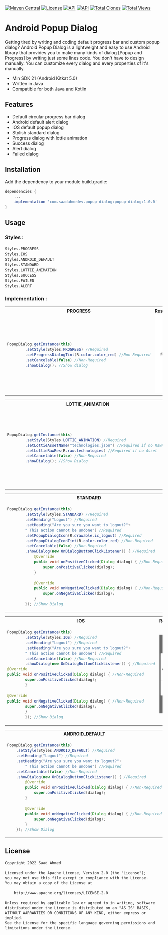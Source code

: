 [![Maven Central](https://img.shields.io/maven-central/v/com.saadahmedev.popup-dialog/popup-dialog.svg?label=Maven%20Central)](https://search.maven.org/search?q=g:%22com.saadahmedev.popup-dialog%22%20AND%20a:%22popup-dialog%22)
[![License](https://img.shields.io/badge/License-Apache_2.0-blue.svg)](https://opensource.org/licenses/Apache-2.0)
<a href="https://android-arsenal.com/api?level=21"><img alt="API" src="https://img.shields.io/badge/API-21%2B-brightgreen.svg?style=flat"/></a>
<a href="https://github.com/saadahmedscse/shortintent"><img alt="API" src="https://badges.frapsoft.com/os/v1/open-source.png?v=103"/></a>
<a href="https://github.com/saadahmedscse/shortintent/graphs/traffic"><img alt="Total Clones" src="https://img.shields.io/badge/Clones-126-orange"/></a>
<a href="[https://github.com/rrsaikat/CodeChallengeByShikho/graphs/traffic](https://github.com/saadahmedscse/shortintent/graphs/traffic)"><img alt="Total Views" src="https://img.shields.io/badge/Views-382-brightgreen"/></a>

# Android Popup Dialog
Getting tired by writing and coding default progress bar and custom popup dialog? Android Popup Dialog is a lightweight and easy to use Android library that provides you to make many kinds of dialog [Popup and Progress] by writing just some lines code. You don't have to design manually. You can customize every dialog and every properties of it's manually.
* Min SDK 21 (Android Kitkat 5.0)
* Written in Java
* Compatible for both Java and Kotlin

## Features
* Default circular progress bar dialog
* Android default alert dialog
* IOS default popup dialog
* Stylish standard dialog
* Progress dialog with lottie animation
* Success dialog
* Alert dialog
* Failed dialog

## Installation

Add the dependency to your module build.gradle:
```groovy
dependencies {
    ...
    implementation 'com.saadahmedev.popup-dialog:popup-dialog:1.0.0'
}
```

## Usage
### Styles :
`Styles.PROGRESS`  
`Styles.IOS`  
`Styles.ANDROID_DEFAULT`  
`Styles.STANDARD`  
`Styles.LOTTIE_ANIMATION`  
`Styles.SUCCESS`  
`Styles.FAILED`  
`Styles.ALERT`  

### Implementation :
<table>
<tr>
<th> PROGRESS </th>
<th> Result </th>
</tr>
<tr>
<td width="650px">

```java
PopupDialog.getInstance(this)
        .setStyle(Styles.PROGRESS) //Required
        .setProgressDialogTint(R.color.color_red) //Non-Required
        .setCancelable(false) //Non-Required
        .showDialog(); //Show dialog
```

</td>
<td>

<img src ="popupDialog/demos/dialog_progress.gif" height="250px" width="335"/>

</td>
</tr>
</table>

<table>
<tr>
<th> LOTTIE_ANIMATION </th>
<th> Result </th>
</tr>
<tr>
<td width="650px">

```java
PopupDialog.getInstance(this)
        .setStyle(Styles.LOTTIE_ANIMATION) //Required
        .setLottieAssetName("technologies.json") //Required if no RawRes
        .setLottieRawRes(R.raw.technologies) //Required if no Asset
        .setCancelable(false) //Non-Required
        .showDialog(); //Show Dialog
```

</td>
<td>

<img src ="popupDialog/demos/dialog_lottie_animation.gif" height="250px" width="335"/>

</td>
</tr>
</table>

<table>
<tr>
<th> STANDARD </th>
<th> Result </th>
</tr>
<tr>
<td width="650px">

```java
PopupDialog.getInstance(this)
        .setStyle(Styles.STANDARD) //Required
        .setHeading("Logout") //Required
        .setHeading("Are you sure you want to logout?"+
        " This action cannot be undone") //Required
        .setPopupDialogIcon(R.drawable.ic_logout) //Required
        .setPopupDialogIconTint(R.color.color_red) //Non-Required
        .setCancelable(false) //Non-Required
        .showDialog(new OnDialogButtonClickListener() { //Required
            @Override
            public void onPositiveClicked(Dialog dialog) { //Non-Required
                super.onPositiveClicked(dialog);
            }

            @Override
            public void onNegativeClicked(Dialog dialog) { //Non-Required
                super.onNegativeClicked(dialog);
            }
        }); //Show Dialog
```

</td>
<td>

<img src ="popupDialog/demos/dialog_standard.png" width="335"/>

</td>
</tr>
</table>

<table>
<tr>
<th> IOS </th>
<th> Result </th>
</tr>
<tr>
<td width="650px">

```java
PopupDialog.getInstance(this)
        .setStyle(Styles.IOS) //Required
        .setHeading("Logout") //Required
        .setHeading("Are you sure you want to logout?"+
        " This action cannot be undone") //Required
        .setCancelable(false) //Non-Required
        .showDialog(new OnDialogButtonClickListener() { //Required
@Override
public void onPositiveClicked(Dialog dialog) { //Non-Required
        super.onPositiveClicked(dialog);
        }

@Override
public void onNegativeClicked(Dialog dialog) { //Non-Required
        super.onNegativeClicked(dialog);
        }
        }); //Show Dialog
```

</td>
<td>

<img src ="popupDialog/demos/dialog_ios.png" width="335" height="250px"/>

</td>
</tr>
</table>

<table>
<tr>
<th> ANDROID_DEFAULT </th>
<th> Result </th>
</tr>
<tr>
<td width="650px">

```java
PopupDialog.getInstance(this)
    .setStyle(Styles.ANDROID_DEFAULT) //Required
    .setHeading("Logout") //Required
    .setHeading("Are you sure you want to logout?"+
        " This action cannot be undone") //Required
    .setCancelable(false) //Non-Required
    .showDialog(new OnDialogButtonClickListener() { //Required
        @Override
        public void onPositiveClicked(Dialog dialog) { //Non-Required
            super.onPositiveClicked(dialog);
        }

        @Override
        public void onNegativeClicked(Dialog dialog) { //Non-Required
            super.onNegativeClicked(dialog);
        }
    }); //Show Dialog
```

</td>
<td>

<img src ="popupDialog/demos/dialog_android_default.png" width="335" height="250px"/>

</td>
</tr>
</table>

## License
```
Copyright 2022 Saad Ahmed

Licensed under the Apache License, Version 2.0 (the "License");
you may not use this file except in compliance with the License.
You may obtain a copy of the License at

    http://www.apache.org/licenses/LICENSE-2.0

Unless required by applicable law or agreed to in writing, software
distributed under the License is distributed on an "AS IS" BASIS,
WITHOUT WARRANTIES OR CONDITIONS OF ANY KIND, either express or implied.
See the License for the specific language governing permissions and
limitations under the License.
```
